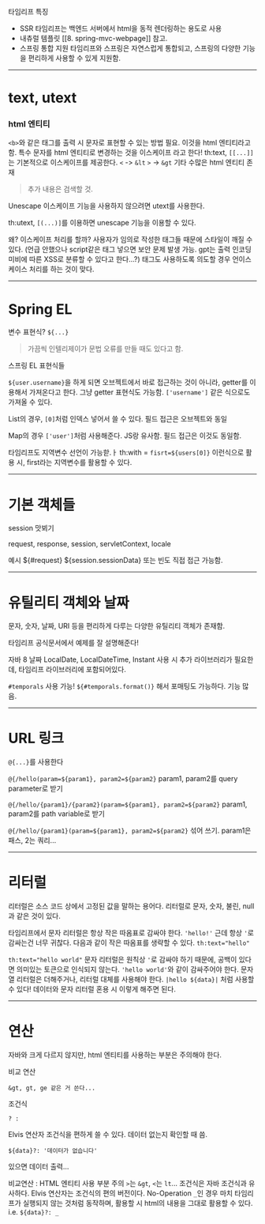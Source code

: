 
타임리프 특징
- SSR
  타임리프는 백엔드 서버에서 html을 동적 렌더링하는 용도로 사용
- 내츄럴 템플릿
  [[8. spring-mvc-webpage]]
  참고.
- 스프링 통합 지원
  타임리프와 스프링은 자연스럽게 통합되고, 스프링의 다양한 기능을 편리하게 사용할 수 있게 지원함.

---

# text, utext

### html 엔티티
`<b>`와 같은 태그를 출력 시 문자로 표현할 수 있는 방법 필요.
이것을 html 엔티티라고 함. 특수 문자를 html 엔티티로 변경하는 것을 이스케이프 라고 한다!
th:text, `[[...]]`는 기본적으로 이스케이프를 제공한다.
`<` -> `&lt`
`>` -> `&gt`
기타 수많은 html 엔티티 존재

> 추가 내용은 검색할 것.

Unescape
이스케이프 기능을 사용하지 않으려면 utext를 사용한다.

th:utext, `[(...)]`를 이용하면 unescape 기능을 이용할 수 있다.

왜? 이스케이프 처리를 할까?
사용자가 임의로 작성한 태그들 때문에 스타일이 깨질 수 있다. (언급 안했으나 script같은 태그 넣으면 보안 문제 발생 가능. gpt는 출력 인코딩 미비에 따른 XSS로 분류할 수 있다고 한다...?)
태그도 사용하도록 의도할 경우 언이스케이스 처리를 하는 것이 맞다.

---

# Spring EL

변수 표현식? `${...}`

> 가끔씩 인텔리제이가 문법 오류를 만들 때도 있다고 함.

스프링 EL 표현식들

`${user.username}`을 하게 되면 오브젝트에서 바로 접근하는 것이 아니라, getter를 이용해서 가져온다고 한다. 그냥 getter 표현식도 가능함.
`['username']` 같은 식으로도 가져올 수 있다.

List의 경우, `[0]`처럼 인덱스 넣어서 쓸 수 있다. 필드 접근은 오브젝트와 동일

Map의 경우 `['user']`처럼 사용해준다. JS랑 유사함. 필드 접근은 이것도 동일함.

타임리프도 지역변수 선언이 가능핟.ㅏ
th:with = `fisrt=${users[0]}`
이런식으로 활용 시, first라는 지역변수를 활용할 수 있다.

---

# 기본 객체들

session 맛뵈기

request, response, session, servletContext, locale

예시
${#request}
${session.sessionData}
또는 빈도 직접 접근 가능함.

---

# 유틸리티 객체와 날짜

문자, 숫자, 날짜, URI 등을 편리하게 다루는 다양한 유틸리티 객체가 존재함.

타임리프 공식문서에서 예제를 잘 설명해준다!

자바 8 날짜
LocalDate, LocalDateTime, Instant 사용 시 추가 라이브러리가 필요한데, 타임리프 라이브러리에 포함되어있다.

`#temporals` 사용 가능!
`${#temporals.format()}` 해서 포매팅도 가능하다. 기능 많음.

---

# URL 링크

`@{...}`를 사용한다

`@{/hello(param=${param1}, param2=${param2}`
param1, param2를 query parameter로 받기

`@{/hello/{param1}/{param2}(param=${param1}, param2=${param2}`
param1, param2를 path variable로 받기

`@{/hello/{param1}(param=${param1}, param2=${param2}`
섞어 쓰기. param1은 패스, 2는 쿼리...

---

# 리터럴

리터럴은 소스 코드 상에서 고정된 값을 말하는 용어다.
리터럴로 문자, 숫자, 불린, null 과 같은 것이 있다.

타임리프에서 문자 리터럴은 항상 작은 따옴표로 감싸야 한다.
`'hello!'`
근데 항상 `'`로 감싸는건 너무 귀찮다.
다음과 같이 작은 따옴표를 생략할 수 있다.
`th:text="hello"`

`th:text="hello world"`
문자 리터럴은 원칙상 `'`로 감싸야 하기 때문에, 공백이 있다면 의미있는 토큰으로 인식되지 않는다.
`'hello world'`와 같이 감싸주어야 한다.
문자열 리터럴은 더해주거나, 리터럴 대체를 사용해야 한다.
`|hello ${data}|` 처럼 사용할 수 있다! 데이터와 문자 리터럴 혼용 시 이렇게 해주면 된다.

---

# 연산

자바와 크게 다르지 않지만, html 엔티티를 사용하는 부분은 주의해야 한다.

비교 연산
```
&gt, gt, ge 같은 거 쓴다...
```

조건식
```
? :
```

Elvis 연산자
조건식을 편하게 쓸 수 있다.
데이터 없는지 확인할 때 씀.
```
${data}?: '데이터가 없습니다'
```
있으면 데이터 출력...

비교연산 : HTML 엔티티 사용 부분 주의
`>`는 `&gt`, `<`는 `lt`... 
조건식은 자바 조건식과 유사하다.
Elvis 연산자는 조건식의 편의 버전이다.
No-Operation `_`인 경우 마치 타임리프가 실행되지 않는 것처럼 동작하며, 활용할 시 html의 내용을 그대로 활용할 수 있다.
i.e. `${data}?: _`



